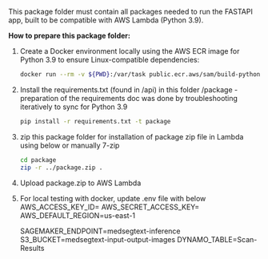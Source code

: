 This package folder must contain all packages needed to run the FASTAPI app, built to be compatible with AWS Lambda (Python 3.9).

**How to prepare this package folder:**

1. Create a Docker environment locally using the AWS ECR image for Python 3.9 to ensure Linux-compatible dependencies:
    ```sh
    docker run --rm -v ${PWD}:/var/task public.ecr.aws/sam/build-python3.9 \
    ```
2. Install the requirements.txt (found in /api) in this folder /package - preparation of the requirements doc was done by troubleshooting iteratively to sync for Python 3.9
    ```sh
    pip install -r requirements.txt -t package
    ```
3. zip this package folder for installation of package zip file in Lambda using below or manually 7-zip
    ```sh
    cd package
    zip -r ../package.zip .
    ```
4. Upload package.zip to AWS Lambda
5. For local testing with docker, update .env file with below
    AWS_ACCESS_KEY_ID=
    AWS_SECRET_ACCESS_KEY=
    AWS_DEFAULT_REGION=us-east-1

    SAGEMAKER_ENDPOINT=medsegtext-inference
    S3_BUCKET=medsegtext-input-output-images
    DYNAMO_TABLE=Scan-Results
